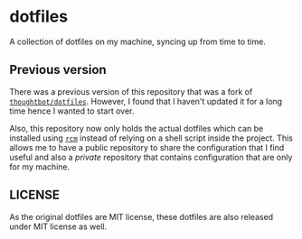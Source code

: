 # dotfiles

A collection of dotfiles on my machine,
syncing up from time to time.

## Previous version

There was a previous version of this repository that was a fork of
[`thoughtbot/dotfiles`](https://github.com/thoughtbot/dotfiles).
However, I found that I haven't updated it for a long time
hence I wanted to start over.

Also, this repository now only holds the actual dotfiles
which can be installed using [`rcm`](https://github.com/thoughtbot/rcm)
instead of relying on a shell script inside the project.
This allows me to have a public repository
to share the configuration that I find useful
and also a *private* repository
that contains configuration that are only for my machine.

## LICENSE

As the original dotfiles are MIT license,
these dotfiles are also released under MIT license as well.
